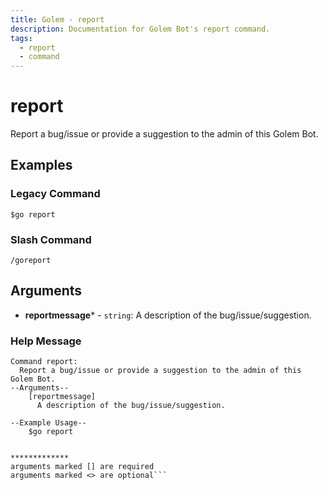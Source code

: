 ```yaml
---
title: Golem - report
description: Documentation for Golem Bot's report command.
tags:
  - report
  - command
---
```


# report 

Report a bug/issue or provide a suggestion to the admin of this Golem Bot.

## Examples

### Legacy Command

```
$go report 
```

### Slash Command

```
/goreport
```

## Arguments
- **reportmessage*** - `string`: A description of the bug/issue/suggestion.





### Help Message
```
Command report:
  Report a bug/issue or provide a suggestion to the admin of this Golem Bot.  
--Arguments--
    [reportmessage]
      A description of the bug/issue/suggestion.
  
--Example Usage--
    $go report 


*************
arguments marked [] are required
arguments marked <> are optional```

